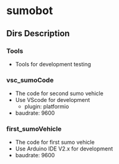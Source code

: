 # sumobot


## Dirs Description

### Tools
- Tools for development testing

### vsc_sumoCode
- The code for second sumo vehicle
- Use VScode for development
    - plugin: platformio
- baudrate: 9600


### first_sumoVehicle
- The code for first sumo vehicle
- Use Arduino IDE V2.x for development
- baudrate: 9600